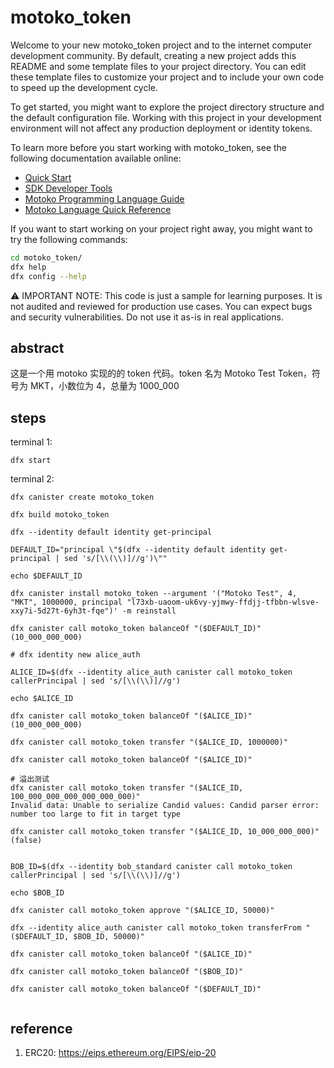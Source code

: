 # motoko_token

Welcome to your new motoko_token project and to the internet computer development community. By default, creating a new project adds this README and some template files to your project directory. You can edit these template files to customize your project and to include your own code to speed up the development cycle.

To get started, you might want to explore the project directory structure and the default configuration file. Working with this project in your development environment will not affect any production deployment or identity tokens.

To learn more before you start working with motoko_token, see the following documentation available online:

- [Quick Start](https://sdk.dfinity.org/docs/quickstart/quickstart-intro.html)
- [SDK Developer Tools](https://sdk.dfinity.org/docs/developers-guide/sdk-guide.html)
- [Motoko Programming Language Guide](https://sdk.dfinity.org/docs/language-guide/motoko.html)
- [Motoko Language Quick Reference](https://sdk.dfinity.org/docs/language-guide/language-manual.html)

If you want to start working on your project right away, you might want to try the following commands:

```bash
cd motoko_token/
dfx help
dfx config --help
```
:warning: IMPORTANT NOTE: This code is just a sample for learning purposes. It is not audited and reviewed for production use cases. You can expect bugs and security vulnerabilities. Do not use it as-is in real applications.

## abstract

这是一个用 motoko 实现的的 token 代码。token 名为 Motoko Test Token，符号为 MKT，小数位为 4，总量为 1000_000 

## steps

terminal 1:
```
dfx start 
```

terminal 2:
```shell
dfx canister create motoko_token

dfx build motoko_token

dfx --identity default identity get-principal

DEFAULT_ID="principal \"$(dfx --identity default identity get-principal | sed 's/[\\(\\)]//g')\""

echo $DEFAULT_ID

dfx canister install motoko_token --argument '("Motoko Test", 4, "MKT", 1000000, principal "l73xb-uaoom-uk6vy-yjmwy-ffdjj-tfbbn-wlsve-xxy7i-5d27t-6yh3t-fqe")' -m reinstall

dfx canister call motoko_token balanceOf "($DEFAULT_ID)"
(10_000_000_000)

# dfx identity new alice_auth

ALICE_ID=$(dfx --identity alice_auth canister call motoko_token callerPrincipal | sed 's/[\\(\\)]//g')

echo $ALICE_ID

dfx canister call motoko_token balanceOf "($ALICE_ID)"
(10_000_000_000)

dfx canister call motoko_token transfer "($ALICE_ID, 1000000)"

dfx canister call motoko_token balanceOf "($ALICE_ID)"

# 溢出测试
dfx canister call motoko_token transfer "($ALICE_ID, 100_000_000_000_000_000_000)"
Invalid data: Unable to serialize Candid values: Candid parser error: number too large to fit in target type

dfx canister call motoko_token transfer "($ALICE_ID, 10_000_000_000)"
(false)


BOB_ID=$(dfx --identity bob_standard canister call motoko_token callerPrincipal | sed 's/[\\(\\)]//g')

echo $BOB_ID

dfx canister call motoko_token approve "($ALICE_ID, 50000)"

dfx --identity alice_auth canister call motoko_token transferFrom "($DEFAULT_ID, $BOB_ID, 50000)"

dfx canister call motoko_token balanceOf "($ALICE_ID)"

dfx canister call motoko_token balanceOf "($BOB_ID)"

dfx canister call motoko_token balanceOf "($DEFAULT_ID)"


```

## reference
1. ERC20: https://eips.ethereum.org/EIPS/eip-20